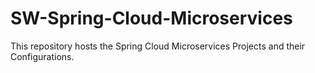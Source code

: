# SW-Spring-Cloud-Microservices
This repository hosts the Spring Cloud Microservices Projects and their Configurations.

